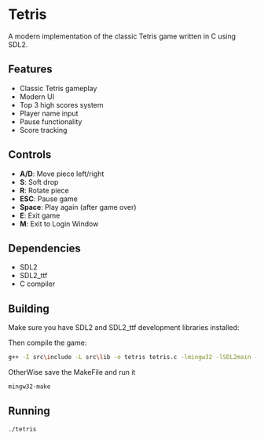 # Tetris
A modern implementation of the classic Tetris game written in C using SDL2.

## Features

- Classic Tetris gameplay
- Modern UI
- Top 3 high scores system
- Player name input
- Pause functionality
- Score tracking

## Controls

- **A/D**: Move piece left/right
- **S**: Soft drop
- **R**: Rotate piece
- **ESC**: Pause game
- **Space**: Play again (after game over)
- **E**: Exit game
- **M**: Exit to Login Window

## Dependencies

- SDL2
- SDL2_ttf
- C compiler

## Building

Make sure you have SDL2 and SDL2_ttf development libraries installed:

Then compile the game:

```bash
g++ -I src\include -L src\lib -o tetris tetris.c -lmingw32 -lSDL2main -lSDL2 -lSDL2_ttf
```
OtherWise save the MakeFile and run it 
```bash
mingw32-make
```

## Running

```bash
./tetris
```
